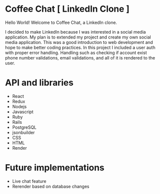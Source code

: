 # Coffee Chat [ LinkedIn Clone ]
Hello World! Welcome to Coffee Chat, a LinkedIn clone.

I decided to make LinkedIn because I was interested in a social media application. My plan is to extended my project and
create my own social media application. This was a good introduction to web development and hope to make better coding practices. In this project I included a user auth with proper error handling. Handling such as checking if account exist phone number validations, email validations, and all of it is rendered to the user.

# API and libraries
* React
* Redux
* Nodejs
* Javascript
* Ruby
* Rails
* PostgreSQL
* jsonbuilder
* CSS
* HTML
* Render

# Future implementations
* Live chat feature
* Rerender based on database changes
